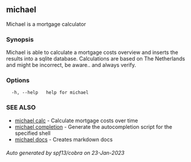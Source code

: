 ## michael

Michael is a mortgage calculator

### Synopsis

Michael is able to calculate a mortgage costs overview and inserts the results into a sqlite database.
Calculations are based on The Netherlands and might be incorrect, be aware.. and always verify.

### Options

```
  -h, --help   help for michael
```

### SEE ALSO

* [michael calc](michael_calc.md)	 - Calculate mortgage costs over time
* [michael completion](michael_completion.md)	 - Generate the autocompletion script for the specified shell
* [michael docs](michael_docs.md)	 - Creates markdown docs

###### Auto generated by spf13/cobra on 23-Jan-2023

